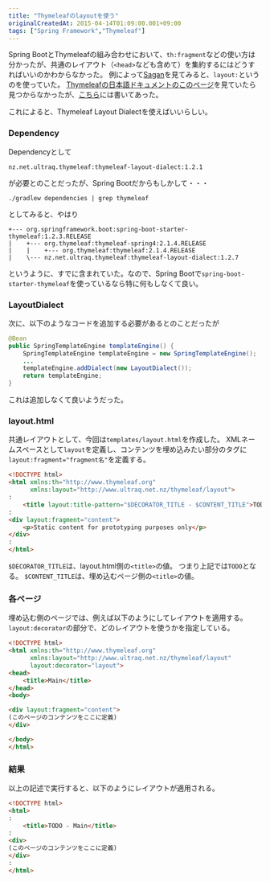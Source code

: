 ```yaml
---
title: "Thymeleafのlayoutを使う"
originalCreatedAt: 2015-04-14T01:09:00.001+09:00
tags: ["Spring Framework","Thymeleaf"]
---
```

Spring BootとThymeleafの組み合わせにおいて、`th:fragment`などの使い方は分かったが、共通のレイアウト（`<head>`なども含めて）を集約するにはどうすればいいのかわからなかった。
例によって[Sagan](https://github.com/spring-io/sagan)を見てみると、`layout:`というのを使っていた。
[Thymeleafの日本語ドキュメントのこのページ](http://www.thymeleaf.org/doc/tutorials/2.1/usingthymeleaf_ja.html)を見ていたら見つからなかったが、[こちら](http://www.thymeleaf.org/doc/articles/layouts.html)には書いてあった。
<!--more-->

これによると、Thymeleaf Layout Dialectを使えばいいらしい。

### Dependency

Dependencyとして
```
nz.net.ultraq.thymeleaf:thymeleaf-layout-dialect:1.2.1
```
が必要とのことだったが、Spring Bootだからもしかして・・・
```
./gradlew dependencies | grep thymeleaf
```
としてみると、やはり
```
+--- org.springframework.boot:spring-boot-starter-thymeleaf:1.2.3.RELEASE
|    +--- org.thymeleaf:thymeleaf-spring4:2.1.4.RELEASE
|    |    +--- org.thymeleaf:thymeleaf:2.1.4.RELEASE
|    \--- nz.net.ultraq.thymeleaf:thymeleaf-layout-dialect:1.2.7

```
というように、すでに含まれていた。なので、Spring Bootで`spring-boot-starter-thymeleaf`を使っているなら特に何もしなくて良い。

### LayoutDialect

次に、以下のようなコードを追加する必要があるとのことだったが
```java
@Bean
public SpringTemplateEngine templateEngine() {
    SpringTemplateEngine templateEngine = new SpringTemplateEngine();
    ...
    templateEngine.addDialect(new LayoutDialect());
    return templateEngine;
}
```
これは追加しなくて良いようだった。

### layout.html

共通レイアウトとして、今回は`templates/layout.html`を作成した。
XMLネームスペースとして`layout`を定義し、コンテンツを埋め込みたい部分のタグに`layout:fragment="fragment名"`を定義する。

```html
<!DOCTYPE html>
<html xmlns:th="http://www.thymeleaf.org"
      xmlns:layout="http://www.ultraq.net.nz/thymeleaf/layout">
:
    <title layout:title-pattern="$DECORATOR_TITLE - $CONTENT_TITLE">TODO</title>
:
<div layout:fragment="content">
    <p>Static content for prototyping purposes only</p>
</div>
:
</html>
```

`$DECORATOR_TITLE`は、layout.html側の`<title>`の値。
つまり上記では`TODO`となる。
`$CONTENT_TITLE`は、埋め込むページ側の`<title>`の値。

### 各ページ

埋め込む側のページでは、例えば以下のようにしてレイアウトを適用する。
`layout:decorator`の部分で、どのレイアウトを使うかを指定している。

```html
<!DOCTYPE html>
<html xmlns:th="http://www.thymeleaf.org"
      xmlns:layout="http://www.ultraq.net.nz/thymeleaf/layout"
      layout:decorator="layout">
<head>
    <title>Main</title>
</head>
<body>

<div layout:fragment="content">
(このページのコンテンツをここに定義)
</div>

</body>
</html>
```

### 結果

以上の記述で実行すると、以下のようにレイアウトが適用される。

```html
<!DOCTYPE html>
<html>
:
    <title>TODO - Main</title>
:
<div>
(このページのコンテンツをここに定義)
</div>
:
</html>
```
